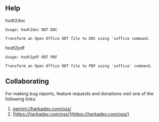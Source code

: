 ## Help

hodt2doc

    Usage: hodt2doc ODT DOC
    
    Transform an Open Office ODT file to DOC using `soffice command.

hodt2pdf

    Usage: hodt2pdf ODT PDF
    
    Transform an Open Office ODT file to PDF using `soffice` command.

## Collaborating

For making bug reports, feature requests and donations visit
one of the following links:

1. [gemini://harkadev.com/oss/](gemini://harkadev.com/oss/)
2. [https://harkadev.com/oss/](https://harkadev.com/oss/)

